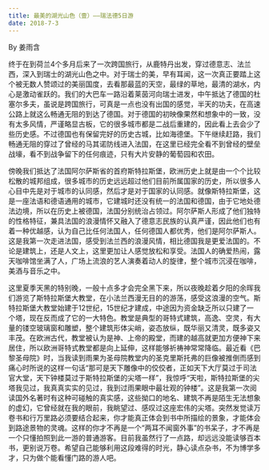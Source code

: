 ```yaml
---
title: 最美的湖光山色（壹）——瑞法德5日游
date: 2018-7-3
---
```


By 姜雨含

<!--more-->


终于在到荷兰4个多月后来了一次跨国旅行，从鹿特丹出发，穿过德意志、法兰西，深入到瑞士的湖光山色之中。对于瑞士的美，早有耳闻，这一次真正要踏上这个被无数人赞颂过的美丽国度，去看那最蓝的天空，最绿的草地，最清的湖水，内心是激动雀跃的。我们的大巴车一路沿着莱茵河向瑞士进发，中午抵达了德国的杜塞尔多夫，虽说是跨国旅行，可真是一点也没有出国的感觉，半天的功夫，在高速公路上就这么畅通无阻的到达了德国。对于德国的初映像果然和想象中的一致，没有太多风情，严谨略显古板，它的很多城市都是二战后重建的，因此看上去会少了些历史感。不过德国也有保留完好的历史古城，比如海德堡。下午继续赶路，我们畅通无阻的穿过了曾经的马其诺防线进入法国，在这里已经完全看不到曾经的壁垒战壕，看不到战争留下的任何痕迹，只有大片安静的葡萄园和农田。

傍晚我们抵达了法国阿尔萨斯省的首府斯特拉斯堡，欧洲历史上就是由一个个比较松散的城邦组成，很多城市的历史远远超过他们目前所属国家的历史，所以很多人心目中先是对于城市的认同感，然后才是对于国家的认同感。就像斯特拉斯堡，这是一座法语和德语通用的城市，它建城时还没有统一的法国和德国，由于它地处德法边境，所以在历史上被德国，法国分别统治占领过。阿尔萨斯人形成了他们独特的性格特征，兼具法国的浪漫情怀又融入了德意志民族的认真严谨，因此他们也有着一种优越感，认为自己比任何法国人，任何德国人都优秀，他们是阿尔萨斯人。这是我第一次走进法国，感受到法兰西的浪漫风情，相比德国我是更爱法国的。不论是建筑上，还是人文上，这里更加让人感觉放松和享受。法国人的确爱热闹，露天咖啡馆坐满了人，广场上流浪的艺人演奏着动人的旋律，整个城市沉浸在咖啡，美酒与音乐之中。

这里夏季天黑的特别晚，一般十点多才会完全黑下来，所以夜晚趁着夕阳的余晖我们游览了斯特拉斯堡大教堂，在小法兰西漫无目的的游荡，感受这浪漫的空气。斯特拉斯堡大教堂始建于12世纪，15世纪才建成，中途因为资金缺乏所以只建了一个塔，现在反而成了它的一大特色。教堂是典型的哥特式建筑，高逸、空灵，有大量的镂空玻璃窗和雕塑，整个建筑形体尖峭，姿态放纵，既华丽又清灵，既多姿又丰茂。在欧洲古代，教堂被认为是神、上帝的殿堂，而建的越高就更加方便神下来居住，所以欧洲哥特式教堂都是向上延伸，这样能够祈祷神常常降临。最近看《巴黎圣母院》时，当我读到雨果为圣母院教堂内的圣克里斯托弗的巨像被推倒而感到痛心时所说的这样一句话“那可是天下雕像中的佼佼者，正如天下大厅莫过于司法官大堂，天下钟楼莫过于斯特拉斯堡的尖塔一样”，我惊呼“天啦，斯特拉斯堡的尖塔我见过，我真真实实的见过，我到过雨果眼中最壮观的钟楼”。这是我第一次阅读国外名著时有这种可碰触的真实感，这些拗口的地名、建筑不再是陌生无法想象的虚幻，它曾经就在我的眼前，我眺望过、感叹过这座宏伟的尖塔。突然发觉读万卷书和行万里路必须要结合起来，你才能真正体会到书中所描绘的景象，才能体会到路途景物的灵魂。这样的你才不再是一个“两耳不闻窗外事”的书呆子，才不再是一个只懂拍照到此一游的普通游客。目前我虽然行了一点路，却远远没能读够百本书，更别说万卷。希望自己能够利用这段难得的时光，静心读点杂书，不为博学多才，只为做个能看懂门路的游人吧。


